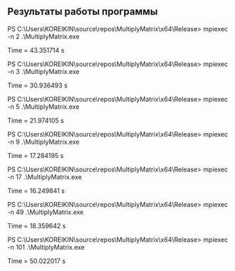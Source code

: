 ## Результаты работы программы

PS C:\Users\KOREIKIN\source\repos\MultiplyMatrix\x64\Release> mpiexec -n 2 .\MultiplyMatrix.exe

Time = 43.351714 s

PS C:\Users\KOREIKIN\source\repos\MultiplyMatrix\x64\Release> mpiexec -n 3 .\MultiplyMatrix.exe

Time = 30.936493 s

PS C:\Users\KOREIKIN\source\repos\MultiplyMatrix\x64\Release> mpiexec -n 5 .\MultiplyMatrix.exe

Time = 21.974105 s

PS C:\Users\KOREIKIN\source\repos\MultiplyMatrix\x64\Release> mpiexec -n 9 .\MultiplyMatrix.exe

Time = 17.284195 s

PS C:\Users\KOREIKIN\source\repos\MultiplyMatrix\x64\Release> mpiexec -n 17 .\MultiplyMatrix.exe

Time = 16.249841 s

PS C:\Users\KOREIKIN\source\repos\MultiplyMatrix\x64\Release> mpiexec -n 49 .\MultiplyMatrix.exe

Time = 18.359642 s

PS C:\Users\KOREIKIN\source\repos\MultiplyMatrix\x64\Release> mpiexec -n 101 .\MultiplyMatrix.exe

Time = 50.022017 s